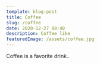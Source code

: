 ```yaml
---
template: blog-post
title: Coffee
slug: /coffee
date: 2020-12-27 08:40
description: Coffee like
featuredImage: /assets/coffee.jpg
---
```

Coffee is a favorite drink..